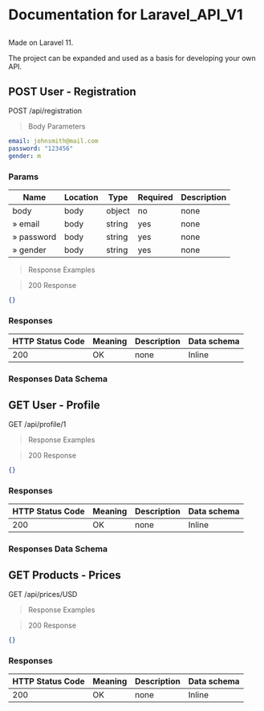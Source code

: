# Documentation for Laravel_API_V1

##
Made on Laravel 11. 

The project can be expanded and used as a basis for developing your own API.

## POST User - Registration

POST /api/registration

> Body Parameters

```yaml
email: johnsmith@mail.com
password: "123456"
gender: m

```

### Params

|Name|Location|Type|Required|Description|
|---|---|---|---|---|
|body|body|object| no |none|
|» email|body|string| yes |none|
|» password|body|string| yes |none|
|» gender|body|string| yes |none|

> Response Examples

> 200 Response

```json
{}
```

### Responses

|HTTP Status Code |Meaning|Description|Data schema|
|---|---|---|---|
|200|OK|none|Inline|

### Responses Data Schema

## GET User - Profile

GET /api/profile/1

> Response Examples

> 200 Response

```json
{}
```

### Responses

|HTTP Status Code |Meaning|Description|Data schema|
|---|---|---|---|
|200|OK|none|Inline|

### Responses Data Schema

## GET Products - Prices

GET /api/prices/USD

> Response Examples

> 200 Response

```json
{}
```

### Responses

|HTTP Status Code |Meaning|Description|Data schema|
|---|---|---|---|
|200|OK|none|Inline|
